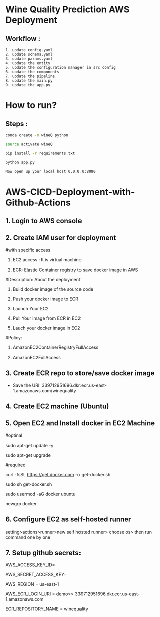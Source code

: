 # Wine Quality Prediction AWS Deployment

## Workflow :
    1. update config.yaml
    2. update schema.yaml
    3. update params.yaml
    4. update the entity
    5. update the configuration manager in src config
    6. update the components
    7. update the pipeline
    8. update the main.py
    9. update the app.py

# How to run?

## Steps :

```bash
conda create -n wineQ python
```

```bash
source activate wineQ
```

```bash
pip install -r requirements.txt
```

```bash
python app.py
```

```bash
Now open up your local host 0.0.0.0:8080
```

# AWS-CICD-Deployment-with-Github-Actions

## 1. Login to AWS console

## 2. Create IAM user for deployment

#with specific access

1. EC2 access : It is virtual machine

2. ECR: Elastic Container registry to save docker image in AWS


#Description: About the deployment

1. Build docker image of the source code

2. Push your docker image to ECR

3. Launch Your EC2 

4. Pull Your image from ECR in EC2

5. Lauch your docker image in EC2

#Policy:

1. AmazonEC2ContainerRegistryFullAccess

2. AmazonEC2FullAccess

## 3. Create ECR repo to store/save docker image

- Save the URI: 339712951696.dkr.ecr.us-east-1.amazonaws.com/winequality

## 4. Create EC2 machine (Ubuntu)

## 5. Open EC2 and Install docker in EC2 Machine

#optinal

sudo apt-get update -y

sudo apt-get upgrade

#required

curl -fsSL https://get.docker.com -o get-docker.sh

sudo sh get-docker.sh

sudo usermod -aG docker ubuntu

newgrp docker

## 6. Configure EC2 as self-hosted runner

setting>actions>runner>new self hosted runner> choose os> then run command one by one

## 7. Setup github secrets:

AWS_ACCESS_KEY_ID=

AWS_SECRET_ACCESS_KEY=

AWS_REGION = us-east-1

AWS_ECR_LOGIN_URI = demo>>  339712951696.dkr.ecr.us-east-1.amazonaws.com

ECR_REPOSITORY_NAME = winequality



 






